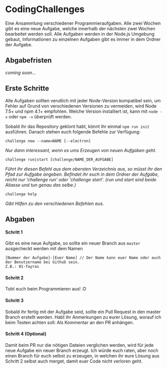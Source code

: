 # CodingChallenges

Eine Ansammlung verschiedener Programmieraufgaben.
Alle zwei Wochen gibt es eine neue Aufgabe, welche innerhalb der nächsten zwei Wochen bearbeitet werden soll.
Alle Aufgaben werden in der Node.js Umgebung gebaut, Informationen zu einzelnen Aufgaben gibt es immer in dem Ordner der Aufgabe.

## Abgabefristen

_coming soon..._

## Erste Schritte

Alle Aufgaben sollten verutlich mit jeder Node-Version kompatibel sein, um Fehler auf Grund von verschiedenen Versionen zu vermeiden, wird Node 7.5+ und npm 4.1+ empfohlen. Welche Version installiert ist, kann mit `node -v` oder `npm -v` überprüft werden.


Sobald ihr das Repository geklont habt, könnt ihr einmal `npm run init` ausführen. Danach stehen euch folgende Befehle zur Verfügung:
```
challenge new --name=NAME [--electron]
```
<i>Nur dann interessant, wenn es ums Erzeugen von neuen Aufgaben geht.</i>

```
challenge run|start [challenge/NAME_DER_AUFGABE]
```
<i>Führt ihr diesen Befehl aus dem obersten Verzeichnis aus, so müsst ihr den Pfad zur Aufgabe angeben. Befindet ihr euch in dem Ordner der Aufgabe, reicht nur 'challenge run' oder 'challenge start'. (run und start sind beide Aliasse und tun genau das selbe.)</i>

```
challenge help
```
<i>Gibt Hilfen zu den verschiedenen Befehlen aus.</i>

## Abgaben

#### Schritt 1
Gibt es eine neue Aufgabe, so sollte ein neuer Branch aus `master` ausgecheckt werden mit dem Namen
```
[Nummer der Aufgabe]-[Euer Name] // Der Name kann euer Name oder auch der Benutzername bei Github sein.
Z.B.: 01-fayras
```

#### Schritt 2
Tobt euch beim Programmieren aus! :D

#### Schritt 3
Sobald ihr fertig mit der Aufgabe seid, sollte ein Pull Request in den master Branch erstellt werden.
Habt ihr Anmerkungen zu eurer Lösung, worauf ich beim Testen achten soll: Als Kommentar an den PR anhängen.

#### Schritt 4 (Optional)
Damit beim PR nur die nötigen Dateien verglichen werden, wird für jede neue Aufgabe ein neuer Branch erzeugt. Ich würde euch raten, aber noch einen Branch für euch selbst zu erzeugen, in welchen ihr eure Lösung aus Schritt 2  selbst auch merget, damit euer Code nicht verloren geht.
